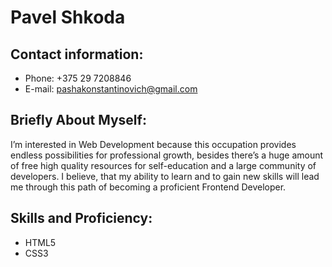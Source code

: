# Pavel Shkoda
## Contact information:
* Phone: +375 29 7208846
* E-mail: pashakonstantinovich@gmail.com
## Briefly About Myself:
I’m interested in Web Development because this occupation provides endless possibilities for professional growth,
besides there’s a huge amount of free high quality resources for self-education and a large community of developers.
I believe, that my ability to learn and to gain new skills will lead me through this path of becoming a proficient Frontend Developer.
## Skills and Proficiency:
- HTML5
- CSS3